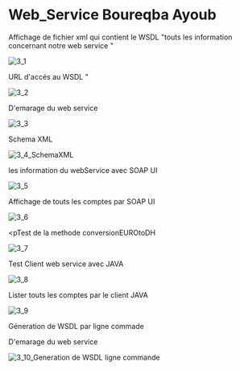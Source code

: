 # Web_Service Boureqba Ayoub

<p> Affichage de fichier xml qui contient le WSDL "touts les information concernant notre web service "</p>

![3_1](https://user-images.githubusercontent.com/84507906/163735957-23124089-b887-4be4-b39d-d812cc900887.png)

<p>URL d'accés au WSDL "</p>

![3_2](https://user-images.githubusercontent.com/84507906/163735958-f4b40c4c-c088-4ad0-891b-950f6c49e36f.png)

<p>D'emarage du web service</p>

![3_3](https://user-images.githubusercontent.com/84507906/163735959-035d7f62-bae1-4113-bb1c-991055fd7e14.png)

<p>Schema XML</p>

![3_4_SchemaXML](https://user-images.githubusercontent.com/84507906/163735961-8e98a268-8821-4008-a3bf-a8681f0c67d1.png)

<p>les information du webService avec SOAP UI</p>

![3_5](https://user-images.githubusercontent.com/84507906/163735963-f0a2d583-9a81-481c-9e98-167a365c4a1d.png)

<p>Affichage de touts les comptes par SOAP UI</p>

![3_6](https://user-images.githubusercontent.com/84507906/163735967-66f3c130-1f2d-47f9-b428-e1d00d71f2c9.png)

<pTest de la methode conversionEUROtoDH</p>

![3_7](https://user-images.githubusercontent.com/84507906/163735969-a2a5463e-712b-4c73-b7fc-bb40ac729818.png)

<p>Test Client web service avec JAVA</p>

![3_8](https://user-images.githubusercontent.com/84507906/163735971-c4a6f30c-ff31-47dc-9968-bba94f4c23a2.png)

<p>Lister touts les comptes par le client JAVA</p>

![3_9](https://user-images.githubusercontent.com/84507906/163735973-b5860861-f19b-40b1-8548-6106e496d5be.png)

<p>Géneration de WSDL par ligne commade</p>

<p>D'emarage du web service</p>

![3_10_Generation de WSDL ligne commande](https://user-images.githubusercontent.com/84507906/163735974-aaaebadd-8000-4276-86c0-b03c65fcc25a.png)

